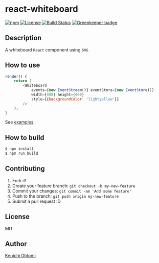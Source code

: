 # react-whiteboard

[![npm](https://img.shields.io/npm/v/@ohtomi/react-whiteboard.svg)](https://www.npmjs.com/package/@ohtomi/react-whiteboard)
[![License](https://img.shields.io/npm/l/@ohtomi/react-whiteboard.svg)](https://www.npmjs.com/package/@ohtomi/react-whiteboard)
[![Build Status](https://travis-ci.org/ohtomi/react-whiteboard.svg?branch=master)](https://travis-ci.org/ohtomi/react-whiteboard)
[![Greenkeeper badge](https://badges.greenkeeper.io/ohtomi/react-whiteboard.svg)](https://greenkeeper.io/)

## Description

A whiteboard `React` component using `SVG`.

## How to use

```javascript
render() {
    return (
        <Whiteboard
            events={new EventStream()} eventStore={new EventStore()}
            width={800} height={600}
            style={{backgroundColor: 'lightyellow'}}
        />
    );
}
```

See [examples](stories).

## How to build

```bash
$ npm install
$ npm run build
```

## Contributing

1. Fork it!
1. Create your feature branch: `git checkout -b my-new-feature`
1. Commit your changes: `git commit -am 'Add some feature'`
1. Push to the branch: `git push origin my-new-feature`
1. Submit a pull request :D

## License

MIT

## Author

[Kenichi Ohtomi](https://github.com/ohtomi)
